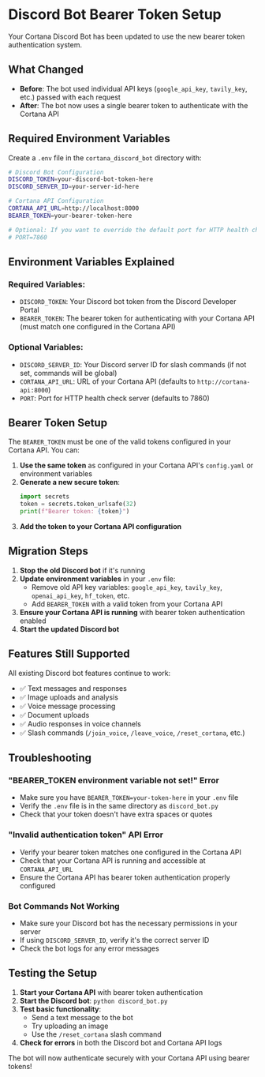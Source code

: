 # Discord Bot Bearer Token Setup

Your Cortana Discord Bot has been updated to use the new bearer token authentication system.

## What Changed

- **Before**: The bot used individual API keys (`google_api_key`, `tavily_key`, etc.) passed with each request
- **After**: The bot now uses a single bearer token to authenticate with the Cortana API

## Required Environment Variables

Create a `.env` file in the `cortana_discord_bot` directory with:

```bash
# Discord Bot Configuration
DISCORD_TOKEN=your-discord-bot-token-here
DISCORD_SERVER_ID=your-server-id-here

# Cortana API Configuration  
CORTANA_API_URL=http://localhost:8000
BEARER_TOKEN=your-bearer-token-here

# Optional: If you want to override the default port for HTTP health check
# PORT=7860
```

## Environment Variables Explained

### Required Variables:
- `DISCORD_TOKEN`: Your Discord bot token from the Discord Developer Portal
- `BEARER_TOKEN`: The bearer token for authenticating with your Cortana API (must match one configured in the Cortana API)

### Optional Variables:
- `DISCORD_SERVER_ID`: Your Discord server ID for slash commands (if not set, commands will be global)
- `CORTANA_API_URL`: URL of your Cortana API (defaults to `http://cortana-api:8000`)
- `PORT`: Port for HTTP health check server (defaults to 7860)

## Bearer Token Setup

The `BEARER_TOKEN` must be one of the valid tokens configured in your Cortana API. You can:

1. **Use the same token** as configured in your Cortana API's `config.yaml` or environment variables
2. **Generate a new secure token**:
   ```python
   import secrets
   token = secrets.token_urlsafe(32)
   print(f"Bearer token: {token}")
   ```
3. **Add the token to your Cortana API configuration**

## Migration Steps

1. **Stop the old Discord bot** if it's running
2. **Update environment variables** in your `.env` file:
   - Remove old API key variables: `google_api_key`, `tavily_key`, `openai_api_key`, `hf_token`, etc.
   - Add `BEARER_TOKEN` with a valid token from your Cortana API
3. **Ensure your Cortana API is running** with bearer token authentication enabled
4. **Start the updated Discord bot**

## Features Still Supported

All existing Discord bot features continue to work:
- ✅ Text messages and responses
- ✅ Image uploads and analysis
- ✅ Voice message processing
- ✅ Document uploads
- ✅ Audio responses in voice channels
- ✅ Slash commands (`/join_voice`, `/leave_voice`, `/reset_cortana`, etc.)

## Troubleshooting

### "BEARER_TOKEN environment variable not set!" Error
- Make sure you have `BEARER_TOKEN=your-token-here` in your `.env` file
- Verify the `.env` file is in the same directory as `discord_bot.py`
- Check that your token doesn't have extra spaces or quotes

### "Invalid authentication token" API Error
- Verify your bearer token matches one configured in the Cortana API
- Check that your Cortana API is running and accessible at `CORTANA_API_URL`
- Ensure the Cortana API has bearer token authentication properly configured

### Bot Commands Not Working
- Make sure your Discord bot has the necessary permissions in your server
- If using `DISCORD_SERVER_ID`, verify it's the correct server ID
- Check the bot logs for any error messages

## Testing the Setup

1. **Start your Cortana API** with bearer token authentication
2. **Start the Discord bot**: `python discord_bot.py`
3. **Test basic functionality**:
   - Send a text message to the bot
   - Try uploading an image
   - Use the `/reset_cortana` slash command
4. **Check for errors** in both the Discord bot and Cortana API logs

The bot will now authenticate securely with your Cortana API using bearer tokens!
